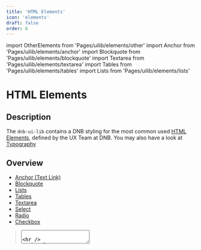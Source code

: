 ```yaml
---
title: 'HTML Elements'
icon: 'elements'
draft: false
order: 6
---
```


import OtherElements from 'Pages/uilib/elements/other'
import Anchor from 'Pages/uilib/elements/anchor'
import Blockquote from 'Pages/uilib/elements/blockquote'
import Textarea from 'Pages/uilib/elements/textarea'
import Tables from 'Pages/uilib/elements/tables'
import Lists from 'Pages/uilib/elements/lists'

# HTML Elements

## Description

The `dnb-ui-lib` contains a DNB styling for the most common used [HTML Elements](https://developer.mozilla.org/en-US/docs/Web/HTML/Element), defined by the UX Team at DNB. You may also have a look at [Typography](/uilib/typography)

## Overview

- [Anchor (Text Link)](#anchor)
- [Blockquote](#blockquote)
- [Lists](#lists)
- [Tables](#tables)
- [Textarea](#textarea)
- [Select](#missing-html-elements)
- [Radio](#missing-html-elements)
- [Checkbox](#missing-html-elements)

<Anchor />
<Blockquote />
<Lists />
<Tables />
<Textarea />

---

<OtherElements />
